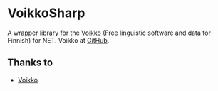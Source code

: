 # VoikkoSharp
A wrapper library for the [Voikko](https://voikko.puimula.org) (Free linguistic software and data for Finnish) for NET. Voikko at [GitHub](https://github.com/voikko/corevoikko).

## Thanks to
* [Voikko](https://github.com/voikko/corevoikko)
